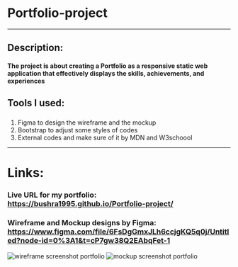 # Portfolio-project
----
## Description:
#### The project is about creating a Portfolio as a responsive static web application that effectively displays the skills, achievements, and experiences
## Tools I used:
### 
1. Figma to design the wireframe and the mockup 
2. Bootstrap to adjust some styles of codes 
3. External codes and make sure of it by MDN and W3schoool
---
# Links:
### Live URL for my portfolio:  https://bushra1995.github.io/Portfolio-project/
### Wireframe and Mockup designs by Figma: https://www.figma.com/file/6FsDgGmxJLh6ccjgKQ5q0j/Untitled?node-id=0%3A1&t=cP7gw38Q2EAbqFet-1
![wireframe screenshot portfolio](https://user-images.githubusercontent.com/107134917/224576268-29d3921d-4b35-469f-b002-ca4871876117.PNG)
![mockup screenshot portfolio](https://user-images.githubusercontent.com/107134917/224576272-92589086-a8e1-4e02-87e6-e6897175e7c8.PNG)
